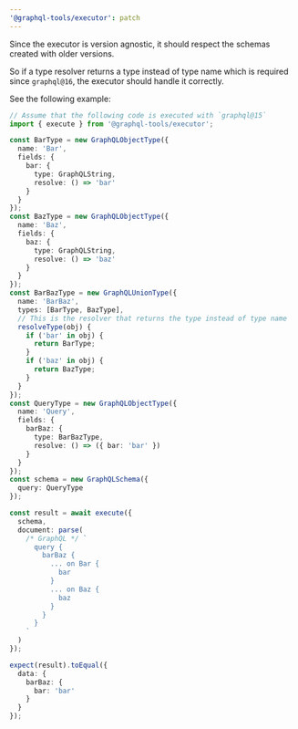 ```yaml
---
'@graphql-tools/executor': patch
---
```


Since the executor is version agnostic, it should respect the schemas created with older versions.

So if a type resolver returns a type instead of type name which is required since `graphql@16`, the executor should handle it correctly.

See the following example:
```ts
// Assume that the following code is executed with `graphql@15`
import { execute } from '@graphql-tools/executor';

const BarType = new GraphQLObjectType({
  name: 'Bar',
  fields: {
    bar: {
      type: GraphQLString,
      resolve: () => 'bar'
    }
  }
});
const BazType = new GraphQLObjectType({
  name: 'Baz',
  fields: {
    baz: {
      type: GraphQLString,
      resolve: () => 'baz'
    }
  }
});
const BarBazType = new GraphQLUnionType({
  name: 'BarBaz',
  types: [BarType, BazType],
  // This is the resolver that returns the type instead of type name
  resolveType(obj) {
    if ('bar' in obj) {
      return BarType;
    }
    if ('baz' in obj) {
      return BazType;
    }
  }
});
const QueryType = new GraphQLObjectType({
  name: 'Query',
  fields: {
    barBaz: {
      type: BarBazType,
      resolve: () => ({ bar: 'bar' })
    }
  }
});
const schema = new GraphQLSchema({
  query: QueryType
});

const result = await execute({
  schema,
  document: parse(
    /* GraphQL */ `
      query {
        barBaz {
          ... on Bar {
            bar
          }
          ... on Baz {
            baz
          }
        }
      }
    `
  )
});

expect(result).toEqual({
  data: {
    barBaz: {
      bar: 'bar'
    }
  }
});
```
